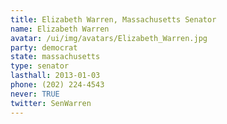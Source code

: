 ```yaml
---
title: Elizabeth Warren, Massachusetts Senator
name: Elizabeth Warren
avatar: /ui/img/avatars/Elizabeth_Warren.jpg
party: democrat
state: massachusetts
type: senator
lasthall: 2013-01-03
phone: (202) 224-4543
never: TRUE
twitter: SenWarren
---
```

